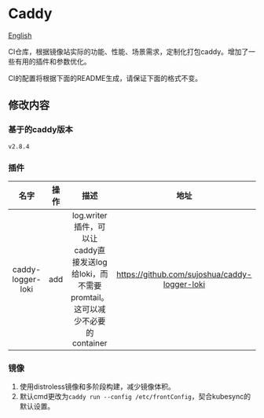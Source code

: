 # Caddy

[English](README_english.md)

CI仓库，根据镜像站实际的功能、性能、场景需求，定制化打包caddy。增加了一些有用的插件和参数优化。

CI的配置将根据下面的README生成，请保证下面的格式不变。

## 修改内容

### 基于的caddy版本

`v2.8.4`

### 插件

|名字|操作|描述|地址|版本|
|:---:|:---:|:---:|:---:|:---:|
|caddy-logger-loki|add|log.writer插件，可以让caddy直接发送log给loki，而不需要promtail。这可以减少不必要的container|https://github.com/sujoshua/caddy-logger-loki|v0.0.2|

### 镜像

1. 使用distroless镜像和多阶段构建，减少镜像体积。
2. 默认cmd更改为`caddy run --config /etc/frontConfig`，契合kubesync的默认设置。